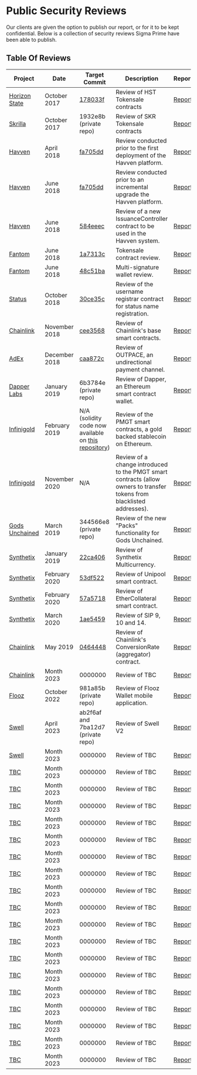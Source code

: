 # Public Security Reviews

Our clients are given the option to publish our report, or for it to be kept confidential.
Below is a collection of security reviews Sigma Prime have been able to publish.


## Table Of Reviews

|  Project | Date  | Target Commit	  |  Description |  Report |
|---|---|---|---|---|
|  [Horizon State](https://horizonstate.com/) | October 2017 | [178033f](https://github.com/HorizonState/token-sale/commit/178033f05ee5e72d9dfa464dccac4abc767dca6b) | Review of HST Tokensale contracts | [Report](./horizon-state/README.md)  |
|  [Skrilla](https://skrilla.com/) | October 2017 | 1932e8b (private repo) | Review of SKR Tokensale contracts | [Report](./skrilla/README.md)  |
|  [Havven](https://havven.io/) | April 2018 | [fa705dd](https://github.com/Havven/havven/commit/fa705dd2feabc9def03bce135f6a153a4b70b111) | Review conducted prior to the first deployment of the Havven platform. | [Report](./havven/havven-2018-04-05/README.md)  |
|  [Havven](https://havven.io/) | June 2018 | [fa705dd](https://github.com/Havven/havven/commit/fa705dd2feabc9def03bce135f6a153a4b70b111) | Review conducted prior to an incremental upgrade the Havven platform. | [Report](./havven/havven-2018-06-06/havven-review.pdf)  |
|  [Havven](https://havven.io/) | June 2018 | [584eeec](https://github.com/Havven/havven/blob/1e97f05299be48f32bad55404c42b58155d1feb0/contracts/IssuanceController.sol) | Review of a new IssuanceController contract to be used in the Havven system. | [Report](./havven/havven-2018-06-18/review.pdf)  |
|  [Fantom](https://fantom.foundation/) | June 2018 | [1a7313c](https://github.com/Fantom-foundation/tokensale/commit/1a7313c7d5da489db2e72a1aa20b2cf38c8fe363) | Tokensale contract review. | [Report](./fantom/fantom-token-sale/review.pdf)  |
|  [Fantom](https://fantom.foundation/) | June 2018 | [48c51ba](https://github.com/Fantom-foundation/MultiSigWallet/commit/48c51ba1c4f27019ab5a57b35ba8c896658e791f) | Multi-signature wallet review. | [Report](./fantom/fantom-multisig-wallet/review.pdf)  |
|  [Status](https://status.im/) | October 2018 | [30ce35c](https://github.com/status-im/ens-usernames/commit/30ce35c7efe0079d8df286826d4f826f102c818e) | Review of the username registrar contract for status name registration. | [Report](./status/review.pdf)  |
|  [Chainlink](https://chain.link/) | November 2018 | [cee3568](https://github.com/smartcontractkit/chainlink/commit/cee3568a04c493af1a37c59071d37d0d9f9ba033) | Review of Chainlink's base smart contracts. | [Report](./chainlink/chainlink-1/review.pdf)  |
|  [AdEx](https://adex.network/) | December 2018 | [caa872c](https://github.com/AdExNetwork/adex-protocol-eth/commit/caa872ce982cd09a342b42d10281bf82038e6070) | Review of OUTPACE, an undirectional payment channel. | [Report](./adex/review.pdf)  |
|  [Dapper Labs](https://www.dapperlabs.com/) | January 2019 | 6b3784e (private repo) | Review of Dapper, an Ethereum smart contract wallet. | [Report](./dapper-wallet/review.pdf)  |
|  [Infinigold](https://www.infinigold.com/) | February 2019 | N/A (solidity code now available on [this repository](https://github.com/infinigold-pty-ltd/pmgt-contracts)) | Review of the PMGT smart contracts, a gold backed stablecoin on Ethereum. | [Report](./infinigold/infinigold/review.pdf)  |
|  [Infinigold](https://www.infinigold.com/) | November 2020 | N/A | Review of a change introduced to the PMGT smart contracts (allow owners to transfer tokens from blacklisted addresses). | [Report](./infinigold/infinigold-changes/review-2.pdf)  |
|  [Gods Unchained](https://godsunchained.com/) | March 2019 | 344566e8 (private repo) | Review of the new "Packs" functionality for Gods Unchained. | [Report](./gods-unchained-packs/review.pdf)  |
|  [Synthetix](https://synthetix.io/) | January 2019 | [22ca406](https://github.com/Synthetixio/synthetix/commit/22ca4064ed1f295675d2d8d2c6e21c9e52825dab) | Review of Synthetix Multicurrency.	 | [Report](./TBC/review.pdf)  |
|  [Synthetix](https://synthetix.io/)  | February 2020 | [53df522](https://github.com/Synthetixio/Unipool/commit/53df522e0e2b969703a298734c6f10aa0474d43b) | Review of Unipool smart contract.	 | [Report](./TBC/review.pdf)  |
|  [Synthetix](https://synthetix.io/) | February 2020 | [57a5718](https://github.com/Synthetixio/synthetix/pull/612/commits/57a57187f47fa77884bf8dd35f0cfda78eed7d5a) | Review of EtherCollateral smart contract.	 | [Report](./TBC/review.pdf)  |
|  [Synthetix](https://synthetix.io/) | March 2020 | [1ae5459](https://github.com/Synthetixio/synthetix/commit/1ae5459c49724ff252c2b9be269e061b47c2f41d) | Review of SIP 9, 10 and 14.	 | [Report](./synthetix/delegates/review.pdf)  |
|  [Chainlink](https://chain.link/) | May 2019 | [0464448](https://github.com/smartcontractkit/chainlink/commit/0464448c02bdeff7d72e97d3255ffcdfc120d6ee) | Review of Chainlink's ConversionRate (aggregator) contract.	 | [Report](./chainlink/chainlink-2/review.pdf)  |
|  [Chainlink](https://chain.link/) | Month 2023 | 0000000 | Review of TBC | [Report](./chainlink/chainlink-1/review.pdf)  |
|  [Flooz](https://flooz.trade/) | October 2022 | 981a85b (private repo) | Review of Flooz Wallet mobile application.	| [Report](./flooz/review.pdf)  |
|  [Swell](https://www.swellnetwork.io/) | April 2023 | ab2f6af and 7ba12d7 (private repo) | Review of Swell V2	| [Report](./swell/swell/review.pdf)  |
|  [Swell](https://www.swellnetwork.io/) | Month 2023 | 0000000 | Review of TBC	| [Report](./swell/swell-2/review.pdf)  |
|  [TBC](https://TBC.com/) | Month 2023 | 0000000 | Review of TBC | [Report](./TBC/review.pdf)  |
|  [TBC](https://TBC.com/) | Month 2023 | 0000000 | Review of TBC | [Report](./TBC/review.pdf)  |
|  [TBC](https://TBC.com/) | Month 2023 | 0000000 | Review of TBC | [Report](./TBC/review.pdf)  |
|  [TBC](https://TBC.com/) | Month 2023 | 0000000 | Review of TBC | [Report](./TBC/review.pdf)  |
|  [TBC](https://TBC.com/) | Month 2023 | 0000000 | Review of TBC | [Report](./TBC/review.pdf)  |
|  [TBC](https://TBC.com/) | Month 2023 | 0000000 | Review of TBC | [Report](./TBC/review.pdf)  |
|  [TBC](https://TBC.com/) | Month 2023 | 0000000 | Review of TBC | [Report](./TBC/review.pdf)  |
|  [TBC](https://TBC.com/) | Month 2023 | 0000000 | Review of TBC | [Report](./TBC/review.pdf)  |
|  [TBC](https://TBC.com/) | Month 2023 | 0000000 | Review of TBC | [Report](./TBC/review.pdf)  |
|  [TBC](https://TBC.com/) | Month 2023 | 0000000 | Review of TBC | [Report](./TBC/review.pdf)  |
|  [TBC](https://TBC.com/) | Month 2023 | 0000000 | Review of TBC | [Report](./TBC/review.pdf)  |
|  [TBC](https://TBC.com/) | Month 2023 | 0000000 | Review of TBC | [Report](./TBC/review.pdf)  |
|  [TBC](https://TBC.com/) | Month 2023 | 0000000 | Review of TBC | [Report](./TBC/review.pdf)  |
|  [TBC](https://TBC.com/) | Month 2023 | 0000000 | Review of TBC | [Report](./TBC/review.pdf)  |
|  [TBC](https://TBC.com/) | Month 2023 | 0000000 | Review of TBC | [Report](./TBC/review.pdf)  |
|  [TBC](https://TBC.com/) | Month 2023 | 0000000 | Review of TBC | [Report](./TBC/review.pdf)  |
|  [TBC](https://TBC.com/) | Month 2023 | 0000000 | Review of TBC | [Report](./TBC/review.pdf)  |
|  [TBC](https://TBC.com/) | Month 2023 | 0000000 | Review of TBC | [Report](./TBC/review.pdf)  |
